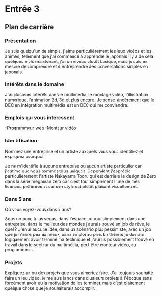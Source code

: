 # Entrée 3
## Plan de carrière

### Présentation
Je suis quelqu'un de simple, j'aime particulièrement les jeux vidéos et les animes, tellement que j'ai commencé à apprendre le japonais il y a de cela quelques mois maintenant, j'ai un niveau plutôt basique, mais je suis en mesure de comprendre et d'entreprendre des conversations simples en japonais.

### Intérêts dans le domaine
J'ai plusieurs intérêts dans le multimédia, le montage vidéo, l'illustration numérique, l'animation 2d, 3d et plus encore. Je pense sincèrement que le DEC en intégration multimédia est un DEC qui me conviendra. 

### Emplois qui vous intéressent
-Programmeur web
-Monteur vidéo

### Identification
Nommez une entreprise et un artiste auxquels vous vous identifiez et expliquez pourquoi. 

Je ne m'identifie à aucune entreprise ou aucun artiste particulier car j'estime que nous sommes tous uniques. Cependant j'apprécie particulièrement l'artiste Nakayama Tooru qui est derrière le
design de Zero dans la série megaman zero car c'est tout simplement l'une de mes licences préférées et car son style est plutôt plaisant visuellement.

### Dans 5 ans
Où vous voyez-vous dans 5 ans? 

Sous un pont, à las vegas, dans l'espace ou tout simplement dans une entreprise, dans le meilleur des mondes j'aurais trouvé un job de rêve, le quel ? J'en ai aucune idée, dans un scénario plus pessimiste, avec un job que je n'aime pas au mieux, sans emploi au pire. En théorie je devrais logiquement avoir terminé ma technique et j'aurais possiblement trouvé en travail dans le secteur du multimédia, peut être monteur vidéo, ou programmeur.

### Projets
Expliquez un ou des projets que vous aimeriez faire. 
J'ai toujours souhaité faire un jeu vidéo, je me suis lancé dans plusieurs projets à l'époque sans forcément avoir eu la motivation de les terminer, mais c'est clairement quelque chose que je souhaiterais accomplir.
